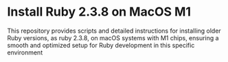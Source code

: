 # Install Ruby 2.3.8 on MacOS M1
This repository provides scripts and detailed instructions for installing older Ruby versions, as ruby 2.3.8, on macOS systems with M1 chips, ensuring a smooth and optimized setup for Ruby development in this specific environment
